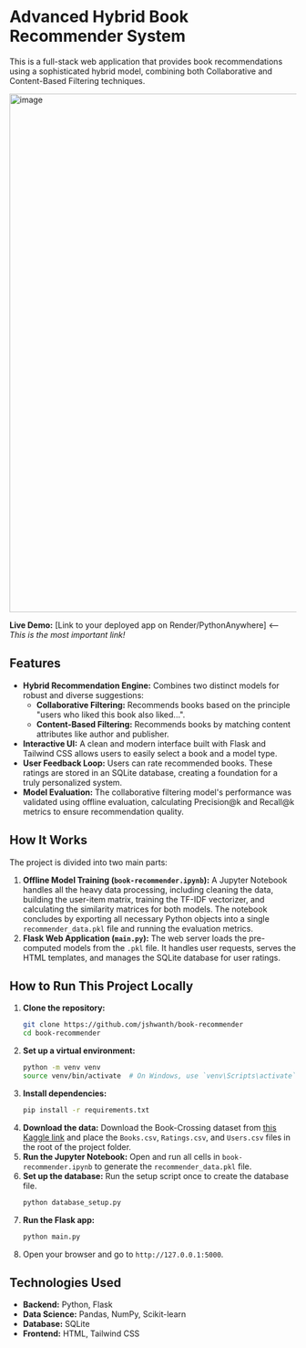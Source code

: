 # Advanced Hybrid Book Recommender System

This is a full-stack web application that provides book recommendations using a sophisticated hybrid model, combining both Collaborative and Content-Based Filtering techniques.

<img width="1553" height="909" alt="image" src="https://github.com/user-attachments/assets/6f252de2-0443-4aa0-83d4-b86aa4df7077" />


**Live Demo:** [Link to your deployed app on Render/PythonAnywhere] <-- *This is the most important link!*

## Features

* **Hybrid Recommendation Engine:** Combines two distinct models for robust and diverse suggestions:
    * **Collaborative Filtering:** Recommends books based on the principle "users who liked this book also liked...".
    * **Content-Based Filtering:** Recommends books by matching content attributes like author and publisher.
* **Interactive UI:** A clean and modern interface built with Flask and Tailwind CSS allows users to easily select a book and a model type.
* **User Feedback Loop:** Users can rate recommended books. These ratings are stored in an SQLite database, creating a foundation for a truly personalized system.
* **Model Evaluation:** The collaborative filtering model's performance was validated using offline evaluation, calculating Precision@k and Recall@k metrics to ensure recommendation quality.

## How It Works

The project is divided into two main parts:

1.  **Offline Model Training (`book-recommender.ipynb`):** A Jupyter Notebook handles all the heavy data processing, including cleaning the data, building the user-item matrix, training the TF-IDF vectorizer, and calculating the similarity matrices for both models. The notebook concludes by exporting all necessary Python objects into a single `recommender_data.pkl` file and running the evaluation metrics.
2.  **Flask Web Application (`main.py`):** The web server loads the pre-computed models from the `.pkl` file. It handles user requests, serves the HTML templates, and manages the SQLite database for user ratings.

## How to Run This Project Locally

1.  **Clone the repository:**
    ```bash
    git clone https://github.com/jshwanth/book-recommender
    cd book-recommender
    ```
2.  **Set up a virtual environment:**
    ```bash
    python -m venv venv
    source venv/bin/activate  # On Windows, use `venv\Scripts\activate`
    ```
3.  **Install dependencies:**
    ```bash
    pip install -r requirements.txt
    ```
4.  **Download the data:**
    Download the Book-Crossing dataset from [this Kaggle link](https://www.kaggle.com/datasets/arashnic/book-recommendation-dataset?resource=download) and place the `Books.csv`, `Ratings.csv`, and `Users.csv` files in the root of the project folder.
5.  **Run the Jupyter Notebook:**
    Open and run all cells in `book-recommender.ipynb` to generate the `recommender_data.pkl` file.
6.  **Set up the database:**
    Run the setup script once to create the database file.
    ```bash
    python database_setup.py
    ```
7.  **Run the Flask app:**
    ```bash
    python main.py
    ```
8.  Open your browser and go to `http://127.0.0.1:5000`.

## Technologies Used

* **Backend:** Python, Flask
* **Data Science:** Pandas, NumPy, Scikit-learn
* **Database:** SQLite
* **Frontend:** HTML, Tailwind CSS
